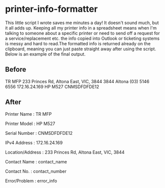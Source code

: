 # printer-info-formatter

This little script I wrote saves me minutes a day! It doesn't sound much, but it all adds up. Keeping all my printer info in a spreadsheet means when I'm talking to someone about a specific printer or need to send off a request for a service/replacement etc. the info copied into Outlook or ticketing systems is messy and hard to read.The formatted info is returned already on the clipboard, meaning you can just paste straight away after using the script. Below is an example of the final output.


## Before
TR MFP	233 Princes Rd, Altona East, VIC, 3844	3844	Altona	(03) 5146 6556	172.16.24.169	HP M527	CNMSDFDFDE12


## After

Printer Name		:	TR MFP

Printer Model		:	HP M527

Serial Number		:	CNMSDFDFDE12

IPv4 Address		:	172.16.24.169

Location/Address	:	233 Princes Rd, Altona East, VIC, 3844

Contact Name		:	contact_name

Contact No.		:	contact_number

Error/Problem   : error_info
